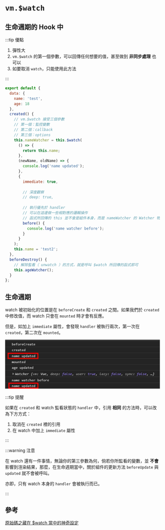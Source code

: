 # `vm.$watch`

## 生命週期的 Hook 中

:::tip 優點

1.  彈性大
1.  `vm.$watch` 的第一個參數，可以回傳任何想要的值，甚至做到 **非同步處理** 也可以
1.  如要取消 `watch`，只能使用此方法

:::

```js
export default {
  data: {
    name: 'test',
    age: 18
  },
  created() {
    // vm.$watch 接受三個參數
    // 第一個：監控變數
    // 第二個：callback
    // 第三個：options
    this.nameWatcher = this.$watch(
      () => {
        return this.name;
      },
      (newName, oldName) => {
        console.log('name updated');
      },
      {
        immediate: true,

        // 深度觀察
        // deep: true,

        // 執行優先於 handler
        // 可以在這邊做一些相對應的邏輯操作
        // 函式所回傳的 this 並不會是組件本身，而是 nameWatcher 的 Watcher 物件
        before() {
          console.log('name watcher before');
        }
      }
    );
    this.name = 'test2';
  },
  beforeDestroy() {
    // 解除監看（ unwatch ）的方式，就是呼叫 $watch 所回傳的函式即可
    this.ageWatcher();
  }
};
```

## 生命週期

watch 被初始化的位置是在 `beforeCreate` 和 `created` 之間。如果我們於 `created` 中修改值，而 watch 只會在 `mounted` 時才會有反應。

但是，如加上 `immediate` 屬性，會發現 `handler` 被執行兩次，第一次在 `created`，第二次在 `mounted`。

![immediate](./immediate.jpg)

:::tip 提醒

如果在 `created` 和 watch 監看狀態的 `handler` 中，引用 **相同** 的方法時，可以改為下方方式：

1. 取消在 `created` 裡的引用
1. 在 watch 中加上 `immediate` 屬性

:::

:::warning 注意

在 watch 還有一件事情，無論你的第三參數為何，倘若你所監看的變數，並 **不會** 影響到渲染結果，那麼，在生命週期當中，關於組件的更新方法 `beforeUpdate` 與 `updated` 就不會被呼叫。

亦即，只有 watch 本身的 `handler` 會被執行而已。

:::

## 參考

[原始碼之藏在 \$watch 當中的神奇設定](https://ithelp.ithome.com.tw/articles/10216461)
